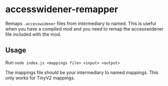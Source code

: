 # accesswidener-remapper

Remaps `.accesswidener` files from intermediary to named. This is useful when you have a compiled mod and you need to remap the accesswidener file included with the mod.

## Usage

Run `node index.js <mappings file> <input> <output>`

The mappings file should be your intermediary to named mappings. This only works for TinyV2 mappings.